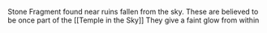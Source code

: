 Stone Fragment found near ruins fallen from the sky.
These are believed to be once part of the [[Temple in the Sky]]
They give a faint glow from within